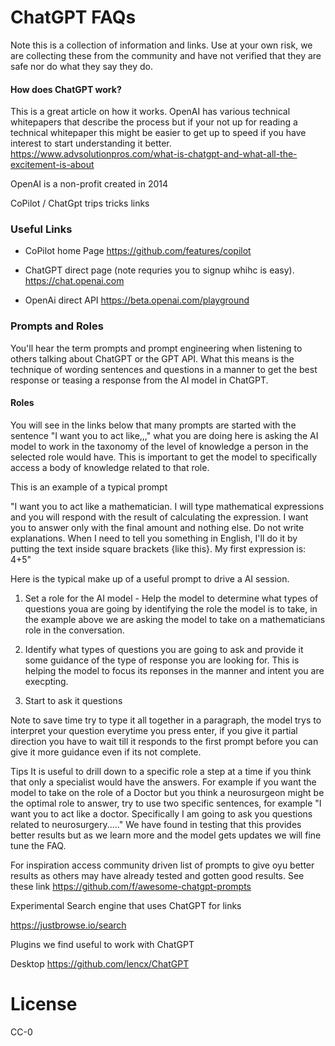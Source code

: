 <p align="center"><h1> ChatGPT FAQs </h1></p>
Note this is a collection of information and links. Use at your own risk, we are collecting these from the community and have not verified that they are safe nor do what they say they do.

#### How does ChatGPT work?
This is a great article on how it works. OpenAI has various technical whitepapers that describe the process but if your not up for reading a technical whitepaper this might be easier to get up to speed if you have interest to start understanding it better.
https://www.advsolutionpros.com/what-is-chatgpt-and-what-all-the-excitement-is-about

OpenAI is a non-profit created in 2014

CoPilot / ChatGpt trips tricks links

### Useful Links

- CoPilot home Page 
   https://github.com/features/copilot

- ChatGPT direct page (note requries you to signup whihc is easy).
   https://chat.openai.com

-  OpenAi direct API
   https://beta.openai.com/playground
   
### Prompts and Roles
You'll hear the term prompts and prompt engineering when listening to others talking about ChatGPT or the GPT API. What this means is the technique of wording sentences and questions in a manner to get the best response or teasing a response from the AI model in ChatGPT.

#### Roles
You will see in the links below that many prompts are started with the sentence "I want you to act like,,," what you are doing here is asking the AI model to work in the taxonomy of the level of knowledge a person in the selected role would have. This is important to get the model to specifically access a body of knowledge related to that role. 

This is an example of a typical prompt

"I want you to act like a mathematician. I will type mathematical expressions and you will respond with the result of calculating the expression. I want you to answer only with the final amount and nothing else. Do not write explanations. When I need to tell you something in English, I'll do it by putting the text inside square brackets {like this}. My first expression is: 4+5"

Here is the typical make up of a useful prompt to drive a AI session.

1. Set a role for the AI model - Help the model to determine what types of questions youa are going by identifying the role the model is to take, in the example above we are asking the model to take on a mathematicians role in the conversation. 

2. Identify what types of questions you are going to ask and provide it some guidance of the type of response you are looking for. This is helping the model to focus its reponses in the manner and intent you are execpting.
3. Start to ask it questions

Note to save time try to type it all together in a paragraph,  the model trys to interpret your question everytime you press enter, if you give it partial direction you have to wait till it responds to the first prompt before you can give it more guidance even if its not complete.

Tips
It is useful to drill down to a specific role a step at a time if you think that only a specialist would have the answers. For example if you want the model to take on the role of a Doctor but you think a neurosurgeon might be the optimal role to answer, try to use two specific sentences, for example "I want you to act like a doctor. Specifically I am going to ask you questions related to neurosurgery....." We have found in testing that this provides better results but as we learn more and the model gets updates we will fine tune the FAQ.  

For inspiration access community driven list of prompts to give oyu better results as others may have already tested and gotten good results.
See these link
https://github.com/f/awesome-chatgpt-prompts

Experimental Search engine that uses ChatGPT for links

https://justbrowse.io/search

Plugins we find useful to work with ChatGPT


Desktop 
https://github.com/lencx/ChatGPT

# License

CC-0

